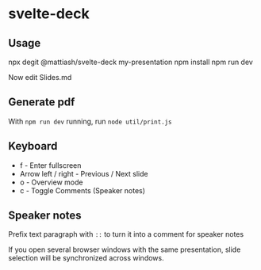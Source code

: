 # svelte-deck

## Usage

  npx degit @mattiash/svelte-deck my-presentation
  npm install
  npm run dev

Now edit Slides.md

## Generate pdf

With `npm run dev` running, run `node util/print.js`

## Keyboard

- f - Enter fullscreen
- Arrow left / right - Previous / Next slide
- o - Overview mode
- c - Toggle Comments (Speaker notes)

## Speaker notes

Prefix text paragraph with `::` to turn it into a comment for speaker notes

If you open several browser windows with the same presentation,
slide selection will be synchronized across windows.
